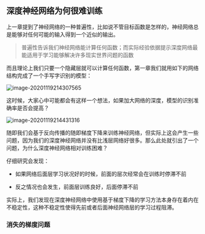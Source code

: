 ## 深度神经⽹络为何很难训练

上一章提到了神经网络的一种普遍性，比如说不管目标函数是怎样的，神经网络总是能够对任何可能的输入得到一个近似的输出。

> 普遍性告诉我们神经⽹络能计算任何函数；而实际经验依据提⽰深度⽹络最能适⽤于学习能够解决许多现实世界问题的函数

而且理论上我们只要一个隐藏层就可以计算任何函数，第一章我们就用如下的网络结构完成了一个手写字识别的模型：

![image-20201119214307565](https://raw.githubusercontent.com/howie6879/oss/master/uPic/image-20201119214307565.png)

这时候，大家心中可能都会有这样一个想法，如果加大网络的深度，模型的识别准确率是否会提高？

![image-20201119214431316](https://raw.githubusercontent.com/howie6879/oss/master/uPic/image-20201119214431316.png)

随即我们会基于反向传播的随即梯度下降来训练神经网络，但实际上这会产生一些问题，因为我们的深度神经网络并没有比浅层网络好很多。那么此处就引出了一个问题，为什么深度神经网络相对训练困难？

仔细研究会发现：

- 如果网络后面层学习状况好的时候，前面的层次经常会在训练时停滞不前

- 反之情况也会发生，前面层训练良好，后面停滞不前

实际上，我们发现在深度神经⽹络中使⽤基于梯度下降的学习⽅法本⾝存在着内在不稳定性，这种不稳定性使得先前或者后⾯神经网络层的学习过程阻滞。

### 消失的梯度问题

